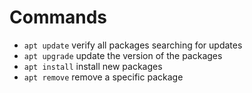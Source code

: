 # Commands
- `apt update` verify all packages searching for updates
- `apt upgrade` update the version of the packages
- `apt install` install new packages
- `apt remove` remove a specific package